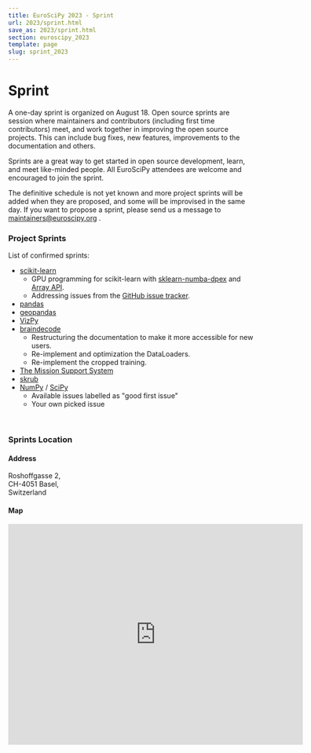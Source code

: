 ```yaml
---
title: EuroSciPy 2023 - Sprint
url: 2023/sprint.html
save_as: 2023/sprint.html
section: euroscipy_2023
template: page
slug: sprint_2023
---
```


# Sprint

A one-day sprint is organized on August 18. Open source sprints are session
where maintainers and contributors (including first time contributors) meet,
and work together in improving the open source projects. This can include bug
fixes, new features, improvements to the documentation and others.

Sprints are a great way to get started in open source development, learn, and
meet like-minded people. All EuroSciPy attendees are welcome and encouraged
to join the sprint.

The definitive schedule is not yet known and more project sprints will be added when
they are proposed, and some will be improvised in the same day. If you want
to propose a sprint, please send us a message to
<a href="mailto:maintainers@euroscipy.org">maintainers@euroscipy.org</a> .

### Project Sprints

List of confirmed sprints:

- [scikit-learn](https://scikit-learn.org/stable/)
    - GPU programming for scikit-learn with [sklearn-numba-dpex](https://github.com/soda-inria/sklearn-numba-dpex) and [Array API](https://data-apis.org/array-api/).
    - Addressing issues from the [GitHub issue tracker](https://github.com/scikit-learn/scikit-learn/issues).
- [pandas](https://pandas.pydata.org/)
- [geopandas](https://geopandas.org/en/stable/)
- [VizPy](https://vispy.org/)
- [braindecode](https://braindecode.org/)
    - Restructuring the documentation to make it more accessible for new users.
    - Re-implement and optimization the DataLoaders.
    - Re-implement the cropped training.
- [The Mission Support System](https://mss.readthedocs.io/en/stable/)
- [skrub](https://skrub-data.org/stable/)
- [NumPy](numpy.org/) / [SciPy](https://scipy.org/)
    - Available issues labelled as "good first issue"
    - Your own picked issue

<br>

### Sprints Location

#### Address

Roshoffgasse 2,<br>CH-4051 Basel,<br>Switzerland

#### Map

<iframe src="https://www.google.com/maps/embed?pb=!1m18!1m12!1m3!1d2692.534226190979!2d7.58297061570638!3d47.55739329936902!2m3!1f0!2f0!3f0!3m2!1i1024!2i768!4f13.1!3m3!1m2!1s0x4791b9abfe2d63a7%3A0xb44b4a31a53b38fe!2sRosshofgasse%202%2C%204051%20Basel%2C%20Switzerland!5e0!3m2!1sen!2suk!4v1657383709427!5m2!1sen!2suk" width="600" height="450" style="border:0;" allowfullscreen="" loading="lazy" referrerpolicy="no-referrer-when-downgrade"></iframe>
&nbsp;
